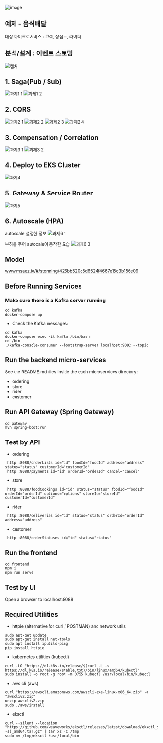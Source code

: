 ![image](https://user-images.githubusercontent.com/487999/79708354-29074a80-82fa-11ea-80df-0db3962fb453.png)

## 예제 - 음식배달
대상 마이크로서비스 : 고객, 상점주, 라이더

## 분석/설계 : 이벤트 스토밍
![캡처](https://user-images.githubusercontent.com/55964235/219230867-c7d10180-697c-4649-8b1b-7db85e2bc523.PNG)

## 1. Saga(Pub / Sub)

![과제1 1](https://user-images.githubusercontent.com/55964235/219230917-9bac54e0-03d3-408e-a0ab-e180565c6cf2.PNG)
![과제1 2](https://user-images.githubusercontent.com/55964235/219230936-197e0067-d9d4-418d-8ba1-2ac5c227ad87.PNG)


## 2. CQRS 

![과제2 1](https://user-images.githubusercontent.com/55964235/219230975-f88b6ddd-9798-45c1-8196-da4a7542955f.PNG)
![과제2 2](https://user-images.githubusercontent.com/55964235/219230993-6e0fc9b1-5d46-4813-bea8-c00f12075c4e.PNG)
![과제2 3](https://user-images.githubusercontent.com/55964235/219231009-011ea861-bdf4-4c5d-bf2f-556436c38c32.PNG)
![과제2 4](https://user-images.githubusercontent.com/55964235/219231020-f0bdbf68-960b-4e9e-9aa4-95cbfb016c27.PNG)

## 3. Compensation / Correlation

![과제3 1](https://user-images.githubusercontent.com/55964235/219231030-e9cfeaef-66d3-4ab9-b925-963493209303.PNG)
![과제3 2](https://user-images.githubusercontent.com/55964235/219231038-f5bf92f4-3240-44a2-a29d-fdf2c88733de.PNG)

## 4. Deploy to EKS Cluster

![과제4](https://user-images.githubusercontent.com/55964235/219231070-af1f72d6-f389-426b-800f-f73bc4f2d01f.PNG)

## 5. Gateway & Service Router

![과제5](https://user-images.githubusercontent.com/55964235/219231095-ebc6527f-1b38-45da-bd15-31d6824d99a0.PNG)

## 6. Autoscale (HPA)

autoscale 설정한 정보
![과제6 1](https://user-images.githubusercontent.com/55964235/219231093-7f8cd5a5-411e-49a7-b341-8386ec4d539e.PNG)



부하를 주어 autocale이 동작한 모습
![과제6 3](https://user-images.githubusercontent.com/55964235/219231096-76acc1d7-5a50-437b-ada9-e95be659af88.PNG)

## Model
www.msaez.io/#/storming/426bb520c5d6524f4667e15c3b156e09

## Before Running Services
### Make sure there is a Kafka server running
```
cd kafka
docker-compose up
```
- Check the Kafka messages:
```
cd kafka
docker-compose exec -it kafka /bin/bash
cd /bin
./kafka-console-consumer --bootstrap-server localhost:9092 --topic
```

## Run the backend micro-services
See the README.md files inside the each microservices directory:

- ordering
- store
- rider
- customer


## Run API Gateway (Spring Gateway)
```
cd gateway
mvn spring-boot:run
```

## Test by API
- ordering
```
 http :8088/orderLists id="id" foodId="foodId" address="address" status="status" customerId="customerId" 
 http :8088/payments id="id" orderId="orderId" cancel="cancel" 
```
- store
```
 http :8088/foodCookings id="id" status="status" foodId="foodId" orderId="orderId" options="options" storeId="storeId" customerId="customerId" 
```
- rider
```
 http :8088/deliveries id="id" status="status" orderId="orderId" address="address" 
```
- customer
```
 http :8088/orderStatuses id="id" status="status" 
```


## Run the frontend
```
cd frontend
npm i
npm run serve
```

## Test by UI
Open a browser to localhost:8088

## Required Utilities

- httpie (alternative for curl / POSTMAN) and network utils
```
sudo apt-get update
sudo apt-get install net-tools
sudo apt install iputils-ping
pip install httpie
```

- kubernetes utilities (kubectl)
```
curl -LO "https://dl.k8s.io/release/$(curl -L -s https://dl.k8s.io/release/stable.txt)/bin/linux/amd64/kubectl"
sudo install -o root -g root -m 0755 kubectl /usr/local/bin/kubectl
```

- aws cli (aws)
```
curl "https://awscli.amazonaws.com/awscli-exe-linux-x86_64.zip" -o "awscliv2.zip"
unzip awscliv2.zip
sudo ./aws/install
```

- eksctl 
```
curl --silent --location "https://github.com/weaveworks/eksctl/releases/latest/download/eksctl_$(uname -s)_amd64.tar.gz" | tar xz -C /tmp
sudo mv /tmp/eksctl /usr/local/bin
```

